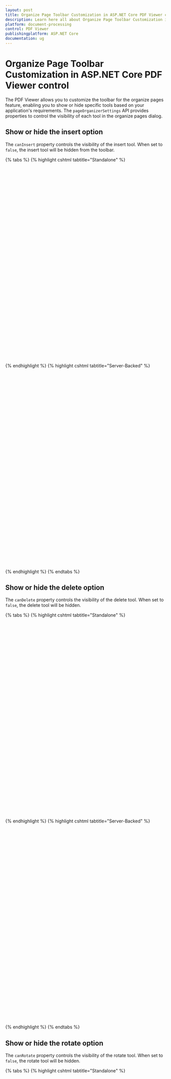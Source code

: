 ```yaml
---
layout: post
title: Organize Page Toolbar Customization in ASP.NET Core PDF Viewer control | Syncfusion
description: Learn here all about Organize Page Toolbar Customization in Syncfusion ASP.NET Core PDF Viewer control of Syncfusion Essential JS 2 and more.
platform: document-processing
control: PDF Viewer
publishingplatform: ASP.NET Core
documentation: ug
---
```


# Organize Page Toolbar Customization in ASP.NET Core PDF Viewer control

The PDF Viewer allows you to customize the toolbar for the organize pages feature, enabling you to show or hide specific tools based on your application's requirements. The `pageOrganizerSettings` API provides properties to control the visibility of each tool in the organize pages dialog.

## Show or hide the insert option

The `canInsert` property controls the visibility of the insert tool. When set to `false`, the insert tool will be hidden from the toolbar.

{% tabs %}
{% highlight cshtml tabtitle="Standalone" %}

<div style="width:100%;height:600px">
    <ejs-pdfviewer id="pdfviewer"
                   style="height:600px"
                   documentPath="https://cdn.syncfusion.com/content/pdf/pdf-succinctly.pdf"
                   pageOrganizerSettings="@(new Syncfusion.EJ2.PdfViewer.PdfViewerPageOrganizerSettings
                   { CanInsert = false })">
    </ejs-pdfviewer>
</div>

{% endhighlight %}
{% highlight cshtml tabtitle="Server-Backed" %}

<div style="width:100%;height:600px">
    <ejs-pdfviewer id="pdfviewer"
                   serviceUrl='/Index'
                   documentPath="https://cdn.syncfusion.com/content/pdf/pdf-succinctly.pdf"
                   pageOrganizerSettings="@(new Syncfusion.EJ2.PdfViewer.PdfViewerPageOrganizerSettings
                   { CanInsert = false })">
    </ejs-pdfviewer>
</div>

{% endhighlight %}
{% endtabs %}

## Show or hide the delete option

The `canDelete` property controls the visibility of the delete tool. When set to `false`, the delete tool will be hidden.

{% tabs %}
{% highlight cshtml tabtitle="Standalone" %}

<div style="width:100%;height:600px">
    <ejs-pdfviewer id="pdfviewer"
                   style="height:600px"
                   documentPath="https://cdn.syncfusion.com/content/pdf/pdf-succinctly.pdf"
                   pageOrganizerSettings="@(new Syncfusion.EJ2.PdfViewer.PdfViewerPageOrganizerSettings
                   { CanDelete = false })">
    </ejs-pdfviewer>
</div>

{% endhighlight %}
{% highlight cshtml tabtitle="Server-Backed" %}

<div style="width:100%;height:600px">
    <ejs-pdfviewer id="pdfviewer"
                   serviceUrl='/Index'
                   documentPath="https://cdn.syncfusion.com/content/pdf/pdf-succinctly.pdf"
                   pageOrganizerSettings="@(new Syncfusion.EJ2.PdfViewer.PdfViewerPageOrganizerSettings
                   { CanDelete = false })">
    </ejs-pdfviewer>
</div>

{% endhighlight %}
{% endtabs %}

## Show or hide the rotate option

The `canRotate` property controls the visibility of the rotate tool. When set to `false`, the rotate tool will be hidden.

{% tabs %}
{% highlight cshtml tabtitle="Standalone" %}

<div style="width:100%;height:600px">
    <ejs-pdfviewer id="pdfviewer"
                   style="height:600px"
                   documentPath="https://cdn.syncfusion.com/content/pdf/pdf-succinctly.pdf"
                   pageOrganizerSettings="@(new Syncfusion.EJ2.PdfViewer.PdfViewerPageOrganizerSettings
                   { CanRotate = false })">
    </ejs-pdfviewer>
</div>

{% endhighlight %}
{% highlight cshtml tabtitle="Server-Backed" %}

<div style="width:100%;height:600px">
    <ejs-pdfviewer id="pdfviewer"
                   serviceUrl='/Index'
                   documentPath="https://cdn.syncfusion.com/content/pdf/pdf-succinctly.pdf"
                   pageOrganizerSettings="@(new Syncfusion.EJ2.PdfViewer.PdfViewerPageOrganizerSettings
                   { CanRotate = false })">
    </ejs-pdfviewer>
</div>

{% endhighlight %}
{% endtabs %}

## Show or hide the copy option

The `canCopy` property controls the visibility of the copy tool. When set to `false`, the copy tool will be hidden.

## Show or hide the import option

The `canImport` property controls the visibility of the import tool. When set to `false`, the import tool will be hidden.

## Show or hide the rearrange option

The `canRearrange` property controls the ability to rearrange pages. When set to `false`, pages cannot be rearranged.
